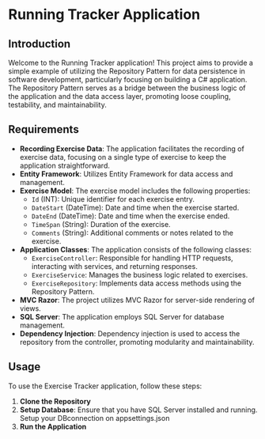 # Running Tracker Application

## Introduction

Welcome to the Running Tracker application! This project aims to provide a simple example of utilizing the Repository Pattern for data persistence in software development, particularly focusing on building a C# application. The Repository Pattern serves as a bridge between the business logic of the application and the data access layer, promoting loose coupling, testability, and maintainability.

## Requirements

- **Recording Exercise Data**: The application facilitates the recording of exercise data, focusing on a single type of exercise to keep the application straightforward.
- **Entity Framework**: Utilizes Entity Framework for data access and management.
- **Exercise Model**: The exercise model includes the following properties:
  - `Id` (INT): Unique identifier for each exercise entry.
  - `DateStart` (DateTime): Date and time when the exercise started.
  - `DateEnd` (DateTime): Date and time when the exercise ended.
  - `TimeSpan` (String): Duration of the exercise.
  - `Comments` (String): Additional comments or notes related to the exercise.
- **Application Classes**: The application consists of the following classes:
  - `ExerciseController`: Responsible for handling HTTP requests, interacting with services, and returning responses.
  - `ExerciseService`: Manages the business logic related to exercises.
  - `ExerciseRepository`: Implements data access methods using the Repository Pattern.
- **MVC Razor**: The project utilizes MVC Razor for server-side rendering of views.
- **SQL Server**: The application employs SQL Server for database management.
- **Dependency Injection**: Dependency injection is used to access the repository from the controller, promoting modularity and maintainability.

## Usage

To use the Exercise Tracker application, follow these steps:

1. **Clone the Repository**
2. **Setup Database**: Ensure that you have SQL Server installed and running. Setup your DBconnection on appsettings.json
3. **Run the Application**
